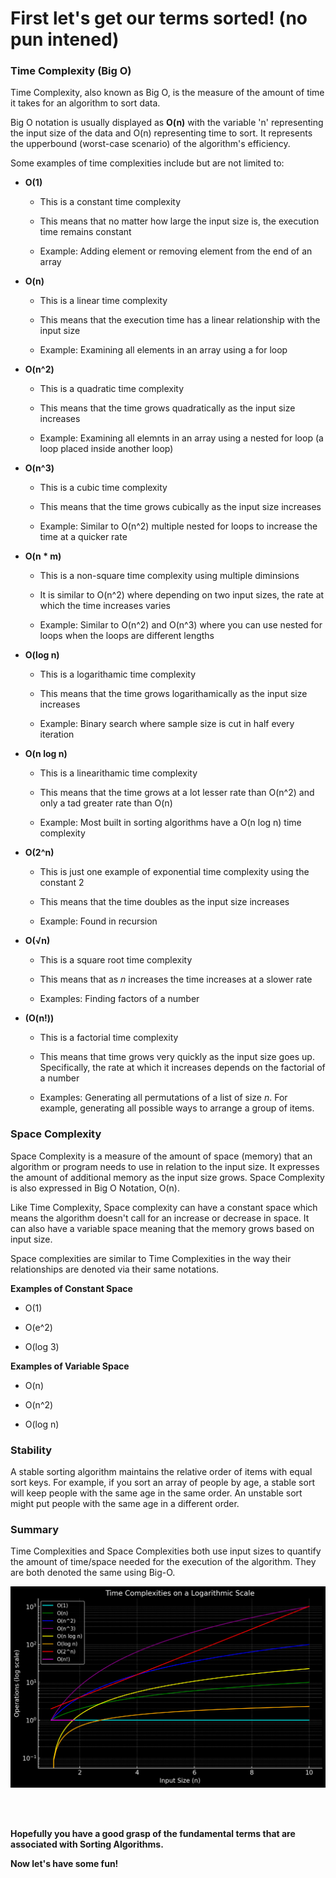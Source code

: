 # First let's get our terms sorted! (no pun intened)

### Time Complexity (Big O)

Time Complexity, also known as Big O, is the measure of the amount of time it takes for an algorithm to sort data.

Big O notation is usually displayed as **O(n)** with the variable 'n' representing the input size of the data and O(n) representing time to sort. It represents the upperbound (worst-case scenario) of the algorithm's efficiency.

Some examples of time complexities include but are not limited to:

* **O(1)**

  * This is a constant time complexity
  
  * This means that no matter how large the input size is, the execution time remains constant

  * Example: Adding element or removing element from the end of an array

* **O(n)**

  * This is a linear time complexity

  * This means that the execution time has a linear relationship with the input size

  * Example: Examining all elements in an array using a for loop

* **O(n^2)**

  * This is a quadratic time complexity

  * This means that the time grows quadratically as the input size increases

  * Example: Examining all elemnts in an array using a nested for loop (a loop placed inside another loop)

* **O(n^3)**

  * This is a cubic time complexity

  * This means that the time grows cubically as the input size increases

  * Example: Similar to O(n^2) multiple nested for loops to increase the time at a quicker rate

* **O(n * m)** 

  * This is a non-square time complexity using multiple diminsions

  * It is similar to O(n^2) where depending on two input sizes, the rate at which the time increases varies

  * Example: Similar to O(n^2) and O(n^3) where you can use nested for loops when the loops are different lengths


* **O(log n)**

  * This is a logarithamic time complexity

  * This means that the time grows logarithamically as the input size increases

  * Example: Binary search where sample size is cut in half every iteration

* **O(n log n)**

  * This is a linearithamic time complexity

  * This means that the time grows at a lot lesser rate than O(n^2) and only a tad greater rate than O(n)

  * Example: Most built in sorting algorithms have a O(n log n) time complexity

* **O(2^n)**

  * This is just one example of exponential time complexity using the constant 2

  * This means that the time doubles as the input size increases

  * Example: Found in recursion

* **O(√n)**

  * This is a square root time complexity

  * This means that as *n* increases the time increases at a slower rate

  * Examples: Finding factors of a number

* **(O(n!))**

  * This is a factorial time complexity

  * This means that time grows very quickly as the input size goes up. Specifically, the rate at which it increases depends on the factorial of a number

  * Examples: Generating all permutations of a list of size *n*. For example, generating all possible ways to arrange a group of items.



### Space Complexity

Space Complexity is a measure of the amount of space (memory) that an algorithm or program needs to use in relation to the input size. It expresses the amount of additional memory as the input size grows. Space Complexity is also expressed in Big O Notation, O(n).

Like Time Complexity, Space complexity can have a constant space which means the algorithm doesn't call for an increase or decrease in space. It can also have a variable space meaning that the memory grows based on input size. 

Space complexities are similar to Time Complexities in the way their relationships are denoted via their same notations.

**Examples of Constant Space**

* O(1)

* O(e^2)

* O(log 3)

**Examples of Variable Space**

* O(n)

* O(n^2)

* O(log n)

### Stability

A stable sorting algorithm maintains the relative order of items with equal sort keys. For example, if you sort an array of people by age, a stable sort will keep people with the same age in the same order. An unstable sort might put people with the same age in a different order.

### Summary

Time Complexities and Space Complexities both use input sizes to quantify the amount of time/space needed for the execution of the algorithm. They are both denoted the same using Big-O.

![graph](<../images-assets/complexity graph.png>)

<br>
<br>

**Hopefully you have a good grasp of the fundamental terms that are associated with Sorting Algorithms.**

**Now let's have some fun!**



